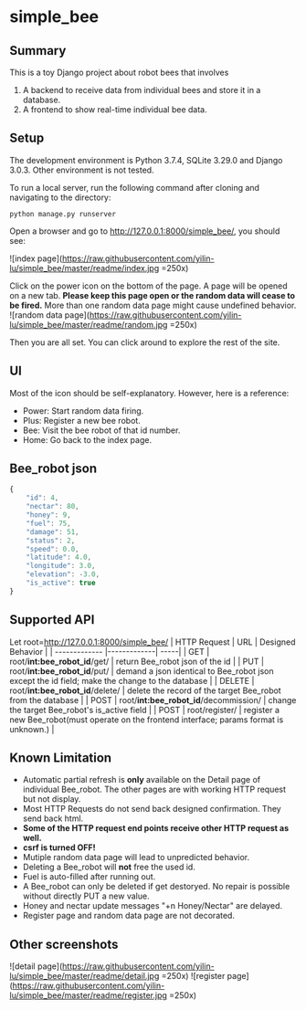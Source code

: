 # simple_bee

## Summary

This is a toy Django project about robot bees that involves 
1. A backend to receive data from individual bees and store it in a database.
2. A frontend to show real-time individual bee data.

## Setup

The development environment is Python 3.7.4, SQLite 3.29.0 and Django 3.0.3. Other environment is not tested.

To run a local server, run the following command after cloning and navigating to the directory:

`python manage.py runserver`

Open a browser and go to http://127.0.0.1:8000/simple_bee/, you should see:

![index page](https://raw.githubusercontent.com/yilin-lu/simple_bee/master/readme/index.jpg =250x)

Click on the power icon on the bottom of the page. A page will be opened on a new tab. **Please keep this page open or the random data will cease to be fired.**
More than one random data page might cause undefined behavior.
![random data page](https://raw.githubusercontent.com/yilin-lu/simple_bee/master/readme/random.jpg =250x)

Then you are all set. You can click around to explore the rest of the site.

## UI

Most of the icon should be self-explanatory. However, here is a reference:

* Power: Start random data firing.
* Plus: Register a new bee robot.
* Bee: Visit the bee robot of that id number.
* Home: Go back to the index page.

## Bee_robot json
```javascript
{
    "id": 4,
    "nectar": 80,
    "honey": 9,
    "fuel": 75,
    "damage": 51,
    "status": 2,
    "speed": 0.0,
    "latitude": 4.0,
    "longitude": 3.0,
    "elevation": -3.0,
    "is_active": true
}
```

## Supported API
Let root=http://127.0.0.1:8000/simple_bee/ 
| HTTP Request        | URL           |  Designed Behavior  |
| ------------- |-------------| -----|
| GET      | root/**int:bee_robot_id**/get/ | return Bee_robot json of the id |
| PUT      | root/**int:bee_robot_id**/put/ | demand a json identical to Bee_robot json except the id field; make the change to the database |
| DELETE     | root/**int:bee_robot_id**/delete/ | delete the record of the target Bee_robot from the database |
| POST | root/**int:bee_robot_id**/decommission/  | change the target Bee_robot's is_active field |
| POST | root/register/  | register a new Bee_robot(must operate on the frontend interface; params format is unknown.) |

## Known Limitation

* Automatic partial refresh is **only** available on the Detail page of individual Bee_robot. The other pages are with working HTTP request but not display.
* Most HTTP Requests do not send back designed confirmation. They send back html.
* **Some of the HTTP request end points receive other HTTP request as well.**
* **csrf is turned OFF!**
* Mutiple random data page will lead to unpredicted behavior.
* Deleting a Bee_robot will **not** free the used id.
* Fuel is auto-filled after running out.
* A Bee_robot can only be deleted if get destoryed. No repair is possible without directly PUT a new value.
* Honey and nectar update messages "+n Honey/Nectar" are delayed.
* Register page and random data page are not decorated.

## Other screenshots
![detail page](https://raw.githubusercontent.com/yilin-lu/simple_bee/master/readme/detail.jpg =250x)
![register page](https://raw.githubusercontent.com/yilin-lu/simple_bee/master/readme/register.jpg =250x)
